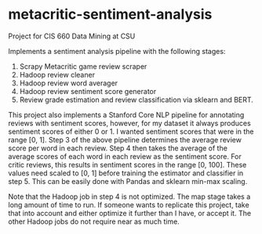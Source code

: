 # metacritic-sentiment-analysis
Project for CIS 660 Data Mining at CSU


Implements a sentiment analysis pipeline with the following stages:
1. Scrapy Metacritic game review scraper
2. Hadoop review cleaner
3. Hadoop review word averager
4. Hadoop review sentiment score generator
5. Review grade estimation and review classification via sklearn and BERT.


This project also implements a Stanford Core NLP pipeline for annotating reviews with sentiment scores, however, for my dataset it always produces sentiment scores of either 0 or 1. I wanted sentiment scores that were in the range \[0, 1\]. Step 3 of the above pipeline determines the average review score per word in each review. Step 4 then takes the average of the average scores of each word in each review as the sentiment score. For critic reviews, this results in sentiment scores in the range \[0, 100\]. These values need scaled to \[0, 1\] before training the estimator and classifier in step 5. This can be easily done with Pandas and sklearn min-max scaling.


Note that the Hadoop job in step 4 is not optimized. The map stage takes a long amount of time to run. If someone wants to replicate this project, take that into account and either optimize it further than I have, or accept it. The other Hadoop jobs do not require near as much time.
